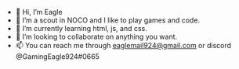 - 👋 Hi, I’m Eagle
- 👀 I’m a scout in NOCO and I like to play games and code.
- 🌱 I’m currently learning html, js, and css.
- 💞️ I’m looking to collaborate on anything you want.
- 📫 You can reach me through eaglemail924@gmail.com or discord @GamingEagle924#0665


